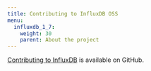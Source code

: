 ```yaml
---
title: Contributing to InfluxDB OSS
menu:
  influxdb_1_7:
    weight: 30
    parent: About the project
---
```


[Contributing to InfluxDB](https://github.com/influxdata/influxdb/blob/master/CONTRIBUTING.md) is available on GitHub.
